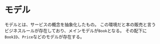 # モデル

モデルとは、サービスの概念を抽象化したもの。
この環境だと本の販売と言うビジネスルールが存在しており、メインモデルが`Book`となる。
その配下に`BookID`、`Price`などのモデルが存在する。
